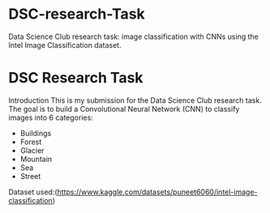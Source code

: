 # DSC-research-Task
Data Science Club research task: image classification with CNNs using the Intel Image Classification dataset.
# DSC Research Task

Introduction
This is my submission for the Data Science Club research task.  
The goal is to build a Convolutional Neural Network (CNN) to classify images into 6 categories:
- Buildings
- Forest
- Glacier
- Mountain
- Sea
- Street

Dataset used:(https://www.kaggle.com/datasets/puneet6060/intel-image-classification)
